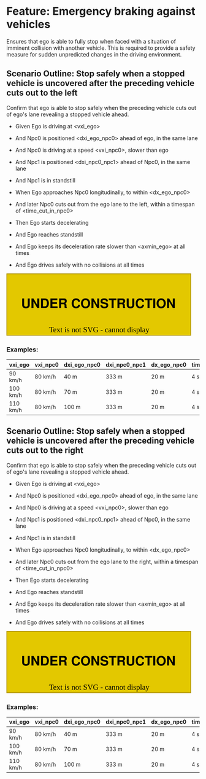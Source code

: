 # Feature: Emergency braking against vehicles

Ensures that ego is able to fully stop when faced with a situation of imminent collision with another vehicle. This is required to provide a safety measure for sudden unpredicted changes in the driving environment.

## Scenario Outline: Stop safely when a stopped vehicle is uncovered after the preceding vehicle cuts out to the left

Confirm that ego is able to stop safely when the preceding vehicle cuts out of ego's lane revealing a stopped vehicle ahead.

* Given Ego is driving at <vxi_ego>
* And Npc0 is positioned <dxi_ego_npc0> ahead of ego, in the same lane
* And Npc0 is driving at a speed <vxi_npc0>, slower than ego
* And Npc1 is positioned <dxi_npc0_npc1> ahead of Npc0, in the same lane
* And Npc1 is in standstill

* When Ego approaches Npc0 longitudinally, to within <dx_ego_npc0>
* And later Npc0 cuts out from the ego lane to the left, within a timespan of <time_cut_in_npc0>
* Then Ego starts decelerating
* And Ego reaches standstill
* And Ego keeps its deceleration rate slower than <axmin_ego> at all times
* And Ego drives safely with no collisions at all times

![Overview](./images/UC-PLN-001-0001.drawio.svg)

### Examples: 

  | vxi_ego  | vxi_npc0 | dxi_ego_npc0 | dxi_npc0_npc1 | dx_ego_npc0 | time_cut_in_npc0 | axmin_ego  |
  | -------- | -------- | ------------ | ------------- | ----------- | ---------------- | ---------- |
  | 90 km/h  | 80 km/h  | 40 m         | 333 m         | 20 m        | 4 s              | -5.0 m/s^2 |
  | 100 km/h | 80 km/h  | 70 m         | 333 m         | 20 m        | 4 s              | -5.0 m/s^2 |
  | 110 km/h | 80 km/h  | 100 m        | 333 m         | 20 m        | 4 s              | -5.0 m/s^2 |


## Scenario Outline: Stop safely when a stopped vehicle is uncovered after the preceding vehicle cuts out to the right

Confirm that ego is able to stop safely when the preceding vehicle cuts out of ego's lane revealing a stopped vehicle ahead.

* Given Ego is driving at <vxi_ego>
* And Npc0 is positioned <dxi_ego_npc0> ahead of ego, in the same lane
* And Npc0 is driving at a speed <vxi_npc0>, slower than ego
* And Npc1 is positioned <dxi_npc0_npc1> ahead of Npc0, in the same lane
* And Npc1 is in standstill

* When Ego approaches Npc0 longitudinally, to within <dx_ego_npc0>
* And later Npc0 cuts out from the ego lane to the right, within a timespan of <time_cut_in_npc0>
* Then Ego starts decelerating
* And Ego reaches standstill
* And Ego keeps its deceleration rate slower than <axmin_ego> at all times
* And Ego drives safely with no collisions at all times

![Overview](./images/UC-PLN-001-0001.drawio.svg)

### Examples: 

  | vxi_ego  | vxi_npc0 | dxi_ego_npc0 | dxi_npc0_npc1 | dx_ego_npc0 | time_cut_in_npc0 | axmin_ego  |
  | -------- | -------- | ------------ | ------------- | ----------- | ---------------- | ---------- |
  | 90 km/h  | 80 km/h  | 40 m         | 333 m         | 20  m       | 4 s              | -5.0 m/s^2 |
  | 100 km/h | 80 km/h  | 70 m         | 333 m         | 20  m       | 4 s              | -5.0 m/s^2 |
  | 110 km/h | 80 km/h  | 100 m        | 333 m         | 20  m       | 4 s              | -5.0 m/s^2 |
